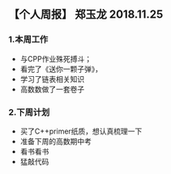 ## 【个人周报】 郑玉龙 2018.11.25
### **1.本周工作**
- 与CPP作业殊死搏斗；
- 看完了《送你一颗子弹》，
- 学习了链表相关知识
- 高数数做了一套卷子

### **2.下周计划**
- 买了C++primer纸质，想认真梳理一下
- 准备下周的高数期中考
- 看书看书
- 猛敲代码
